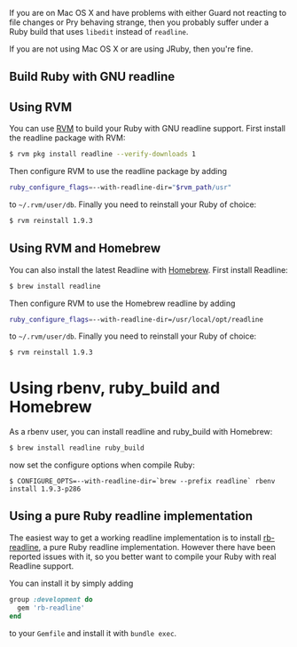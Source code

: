If you are on Mac OS X and have problems with either Guard not reacting to file changes or Pry behaving strange, then you probably suffer under a Ruby build that uses `libedit` instead of `readline`.

If you are not using Mac OS X or are using JRuby, then you're fine.

## Build Ruby with GNU readline

## Using RVM

You can use [RVM](https://rvm.io/) to build your Ruby with GNU readline support. First install the readline package with RVM:

```Bash
$ rvm pkg install readline --verify-downloads 1
```

Then configure RVM to use the readline package by adding

```Bash
ruby_configure_flags=--with-readline-dir="$rvm_path/usr"
```

to `~/.rvm/user/db`. Finally you need to reinstall your Ruby of choice:

```Bash
$ rvm reinstall 1.9.3
```

## Using RVM and Homebrew

You can also install the latest Readline with [Homebrew](http://mxcl.github.com/homebrew/). First install Readline:

```Bash
$ brew install readline
```

Then configure RVM to use the Homebrew readline by adding

```Bash
ruby_configure_flags=--with-readline-dir=/usr/local/opt/readline
```

to `~/.rvm/user/db`. Finally you need to reinstall your Ruby of choice:

```Bash
$ rvm reinstall 1.9.3
```

# Using rbenv, ruby_build and Homebrew

As a rbenv user, you can install readline and ruby_build with Homebrew:

```bash
$ brew install readline ruby_build
```

now set the configure options when compile Ruby:

```
$ CONFIGURE_OPTS=--with-readline-dir=`brew --prefix readline` rbenv install 1.9.3-p286
```

## Using a pure Ruby readline implementation

The easiest way to get a working readline implementation is to install [rb-readline](https://github.com/luislavena/rb-readline), a pure Ruby readline implementation. However there have been reported issues with it, so you better want to compile your Ruby with real Readline support.

You can install it by simply adding

```Ruby
group :development do
  gem 'rb-readline'
end
```

to your `Gemfile` and install it with `bundle exec`.
